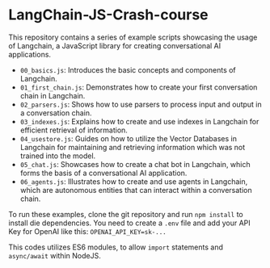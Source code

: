 # LangChain-JS-Crash-course

This repository contains a series of example scripts showcasing the usage of Langchain, a JavaScript library for creating conversational AI applications.

- `00_basics.js`: Introduces the basic concepts and components of Langchain.
- `01_first_chain.js`: Demonstrates how to create your first conversation chain in Langchain.
- `02_parsers.js`: Shows how to use parsers to process input and output in a conversation chain.
- `03_indexes.js`: Explains how to create and use indexes in Langchain for efficient retrieval of information.
- `04_usestore.js`: Guides on how to utilize the Vector Databases in Langchain for maintaining and retrieving information which was not trained into the model.
- `05_chat.js`: Showcases how to create a chat bot in Langchain, which forms the basis of a conversational AI application.
- `06_agents.js`: Illustrates how to create and use agents in Langchain, which are autonomous entities that can interact within a conversation chain.

To run these examples, clone the git repository and run `npm install` to install die dependencies.
You need to create a `.env` file and add your API Key for OpenAI like this: `OPENAI_API_KEY=sk-...`

This codes utilizes ES6 modules, to allow `import` statements and `async/await` within NodeJS.
